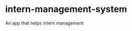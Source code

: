 # intern-management-system
An app that helps intern management
<!DOCTYPE html>
<html lang="en">
<head>
    <link rel="stylesheet" href="https://use.fontawesome.com/releases/v5.8.1/css/all.css">
    <meta charset="UTF-8">
    <meta http-equiv="X-UA-Compatible" content="IE=edge">
    <meta name="viewport" content="width=device-width, initial-scale=1.0">
    <title>Intern managment system</title>
    <style>
    @import url('https://fonts.googleapis.com/css2?family=Open+Sans&display=swap');

*{
	list-style: none;
	text-decoration: none;
	margin: 0;
	padding: 0;
	box-sizing: border-box;
	font-family: 'Open Sans', sans-serif;
}

body{
	background: #f5f6fa;
}

.wrapper .sidebar{
	background: rgb(5, 68, 104);
	position: fixed;
	top: 0;
	left: 0;
	width: 225px;
	height: 100%;
	padding: 20px 0;
	transition: all 0.5s ease;
}

.wrapper .sidebar .profile{
	margin-bottom: 30px;
	text-align: center;
}

.wrapper .sidebar .profile img{
	display: block;
	width: 100px;
	height: 100px;
    border-radius: 50%;
	margin: 0 auto;
}

.wrapper .sidebar .profile h3{
	color: #ffffff;
	margin: 10px 0 5px;
}

.wrapper .sidebar .profile p{
	color: rgb(206, 240, 253);
	font-size: 14px;
}

.wrapper .sidebar ul li a{
	display: block;
	padding: 13px 30px;
	border-bottom: 1px solid #10558d;
	color: rgb(241, 237, 237);
	font-size: 16px;
	position: relative;
}

.wrapper .sidebar ul li a .icon{
	color: #dee4ec;
	width: 30px;
	display: inline-block;
}

 

.wrapper .sidebar ul li a:hover,
.wrapper .sidebar ul li a.active{
	color: #0c7db1;

	background:white;
    border-right: 2px solid rgb(5, 68, 104);
}

.wrapper .sidebar ul li a:hover .icon,
.wrapper .sidebar ul li a.active .icon{
	color: #0c7db1;
}

.wrapper .sidebar ul li a:hover:before,
.wrapper .sidebar ul li a.active:before{
	display: block;
}

.wrapper .section{
	width: calc(100% - 225px);
	margin-left: 225px;
	transition: all 0.5s ease;
}

.wrapper .section .top_navbar{
	background: rgb(7, 105, 185);
	height: 50px;
	display: flex;
	align-items: center;
	padding: 0 30px;
 
}

.wrapper .section .top_navbar .hamburger a{
	font-size: 28px;
	color: #f4fbff;
}

.wrapper .section .top_navbar .hamburger a:hover{
	color: #a2ecff;
}

 

body.active .wrapper .sidebar{
	left: -225px;
}

body.active .wrapper .section{
	margin-left: 0;
	width: 100%;
}

    </style>
</head>
<body>
   
    <div class="wrapper">
        <div class="section">
            <div class="top_navbar">
                <div class="hamburger">
                    <a href="#">
                        <i class="fas fa-bars"></i>
                    </a>
                </div>
            </div>
             
        </div>
        <div class="sidebar">
            <div class="profile">
                <img src="admin_image.png">
                <h3>JG CORPORATION</h3>
                <p>Intern Management System </p>
            </div>
            <ul>
                <li>
                    <a href="dashboar.php" class="active">
                        <span class="icon"><i class="fas fa-home"></i></span>
                        <span class="item">Home</span>
                    </a>
                </li>
                <li>
                    <a href="dashboar.php">
                        <span class="icon"><i class="fas fa-desktop"></i></span>
                        <span class="item">My Dashboard</span>
                    </a>
                </li>
               
                
                <li>
                    
                </li>
                <li>
                    <a href="form_insert.php">
                        <span class="icon"><i class="fas fa-user-shield"></i></span>
                        <span class="item">Add new intern</span>
                    </a>
                </li>
                <li>
                    <a href="usersdetails.php">
                        <span class="icon"><i class="fas fa-user"></i></span>
                        <span class="item">Users details</span>
                    </a>
                </li>
                <li>
                    <a href="#">
                        <span class="icon"><i class="fas fa-tachometer-alt"></i></span>
                        <span class="item">Perfomance</span>
                    </a>
                </li>
                <li>
                    <a href="logout.php" Onclick=" return confirm(' Are you sure you want to logout')">
                        <span class="icon"><i class="fa fa-sign-out"></i></span>
                        <span class="item">Logout</span>
                    </a>
                </li>
            </ul>
        </div>
        
    </div>
    <div class="col-lg-10 p-5">
        <h3 class="text-center mb-4">Intern Managment System</h3>
        <iframe src="dashboar.php" frameborder="0" width="100%" height="400"></iframe>
</div>
  <script>
       var hamburger = document.querySelector(".hamburger");
	hamburger.addEventListener("click", function(){
		document.querySelector("body").classList.toggle("active");
	})
  </script>
</body>
</html>
